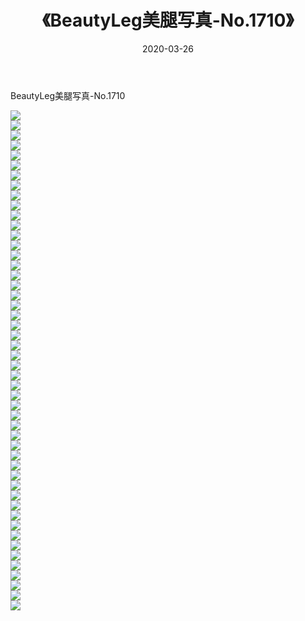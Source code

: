 ﻿---
layout: post
title:  《BeautyLeg美腿写真-No.1710》
date:   2020-03-26
img: http://img.660000.xyz/Sharelink/网络美图/2020/BeautyLeg美腿写真-No.1710/000.jpg
categories: [美女, 清纯, 唯美]
---

BeautyLeg美腿写真-No.1710

  ![](http://img.660000.xyz/Sharelink/网络美图/2020/BeautyLeg美腿写真-No.1710/001.jpg) <br> ![](http://img.660000.xyz/Sharelink/网络美图/2020/BeautyLeg美腿写真-No.1710/002.jpg) <br> ![](http://img.660000.xyz/Sharelink/网络美图/2020/BeautyLeg美腿写真-No.1710/003.jpg) <br> ![](http://img.660000.xyz/Sharelink/网络美图/2020/BeautyLeg美腿写真-No.1710/004.jpg) <br> ![](http://img.660000.xyz/Sharelink/网络美图/2020/BeautyLeg美腿写真-No.1710/005.jpg) <br> ![](http://img.660000.xyz/Sharelink/网络美图/2020/BeautyLeg美腿写真-No.1710/006.jpg) <br> ![](http://img.660000.xyz/Sharelink/网络美图/2020/BeautyLeg美腿写真-No.1710/007.jpg) <br> ![](http://img.660000.xyz/Sharelink/网络美图/2020/BeautyLeg美腿写真-No.1710/008.jpg) <br> ![](http://img.660000.xyz/Sharelink/网络美图/2020/BeautyLeg美腿写真-No.1710/009.jpg) <br> ![](http://img.660000.xyz/Sharelink/网络美图/2020/BeautyLeg美腿写真-No.1710/010.jpg) <br> ![](http://img.660000.xyz/Sharelink/网络美图/2020/BeautyLeg美腿写真-No.1710/011.jpg) <br> ![](http://img.660000.xyz/Sharelink/网络美图/2020/BeautyLeg美腿写真-No.1710/012.jpg) <br> ![](http://img.660000.xyz/Sharelink/网络美图/2020/BeautyLeg美腿写真-No.1710/013.jpg) <br> ![](http://img.660000.xyz/Sharelink/网络美图/2020/BeautyLeg美腿写真-No.1710/014.jpg) <br> ![](http://img.660000.xyz/Sharelink/网络美图/2020/BeautyLeg美腿写真-No.1710/015.jpg) <br> ![](http://img.660000.xyz/Sharelink/网络美图/2020/BeautyLeg美腿写真-No.1710/016.jpg) <br> ![](http://img.660000.xyz/Sharelink/网络美图/2020/BeautyLeg美腿写真-No.1710/017.jpg) <br> ![](http://img.660000.xyz/Sharelink/网络美图/2020/BeautyLeg美腿写真-No.1710/018.jpg) <br> ![](http://img.660000.xyz/Sharelink/网络美图/2020/BeautyLeg美腿写真-No.1710/019.jpg) <br> ![](http://img.660000.xyz/Sharelink/网络美图/2020/BeautyLeg美腿写真-No.1710/020.jpg) <br> ![](http://img.660000.xyz/Sharelink/网络美图/2020/BeautyLeg美腿写真-No.1710/021.jpg) <br> ![](http://img.660000.xyz/Sharelink/网络美图/2020/BeautyLeg美腿写真-No.1710/022.jpg) <br> ![](http://img.660000.xyz/Sharelink/网络美图/2020/BeautyLeg美腿写真-No.1710/023.jpg) <br> ![](http://img.660000.xyz/Sharelink/网络美图/2020/BeautyLeg美腿写真-No.1710/024.jpg) <br> ![](http://img.660000.xyz/Sharelink/网络美图/2020/BeautyLeg美腿写真-No.1710/025.jpg) <br> ![](http://img.660000.xyz/Sharelink/网络美图/2020/BeautyLeg美腿写真-No.1710/026.jpg) <br> ![](http://img.660000.xyz/Sharelink/网络美图/2020/BeautyLeg美腿写真-No.1710/027.jpg) <br> ![](http://img.660000.xyz/Sharelink/网络美图/2020/BeautyLeg美腿写真-No.1710/028.jpg) <br> ![](http://img.660000.xyz/Sharelink/网络美图/2020/BeautyLeg美腿写真-No.1710/029.jpg) <br> ![](http://img.660000.xyz/Sharelink/网络美图/2020/BeautyLeg美腿写真-No.1710/030.jpg) <br> ![](http://img.660000.xyz/Sharelink/网络美图/2020/BeautyLeg美腿写真-No.1710/031.jpg) <br> ![](http://img.660000.xyz/Sharelink/网络美图/2020/BeautyLeg美腿写真-No.1710/032.jpg) <br> ![](http://img.660000.xyz/Sharelink/网络美图/2020/BeautyLeg美腿写真-No.1710/033.jpg) <br> ![](http://img.660000.xyz/Sharelink/网络美图/2020/BeautyLeg美腿写真-No.1710/034.jpg) <br> ![](http://img.660000.xyz/Sharelink/网络美图/2020/BeautyLeg美腿写真-No.1710/035.jpg) <br> ![](http://img.660000.xyz/Sharelink/网络美图/2020/BeautyLeg美腿写真-No.1710/036.jpg) <br> ![](http://img.660000.xyz/Sharelink/网络美图/2020/BeautyLeg美腿写真-No.1710/037.jpg) <br> ![](http://img.660000.xyz/Sharelink/网络美图/2020/BeautyLeg美腿写真-No.1710/038.jpg) <br> ![](http://img.660000.xyz/Sharelink/网络美图/2020/BeautyLeg美腿写真-No.1710/039.jpg) <br> ![](http://img.660000.xyz/Sharelink/网络美图/2020/BeautyLeg美腿写真-No.1710/040.jpg) <br> ![](http://img.660000.xyz/Sharelink/网络美图/2020/BeautyLeg美腿写真-No.1710/041.jpg) <br> ![](http://img.660000.xyz/Sharelink/网络美图/2020/BeautyLeg美腿写真-No.1710/042.jpg) <br> ![](http://img.660000.xyz/Sharelink/网络美图/2020/BeautyLeg美腿写真-No.1710/043.jpg) <br> ![](http://img.660000.xyz/Sharelink/网络美图/2020/BeautyLeg美腿写真-No.1710/044.jpg) <br> ![](http://img.660000.xyz/Sharelink/网络美图/2020/BeautyLeg美腿写真-No.1710/045.jpg) <br> ![](http://img.660000.xyz/Sharelink/网络美图/2020/BeautyLeg美腿写真-No.1710/046.jpg) <br> ![](http://img.660000.xyz/Sharelink/网络美图/2020/BeautyLeg美腿写真-No.1710/047.jpg) <br> ![](http://img.660000.xyz/Sharelink/网络美图/2020/BeautyLeg美腿写真-No.1710/048.jpg) <br> ![](http://img.660000.xyz/Sharelink/网络美图/2020/BeautyLeg美腿写真-No.1710/049.jpg) <br> ![](http://img.660000.xyz/Sharelink/网络美图/2020/BeautyLeg美腿写真-No.1710/050.jpg) <br>